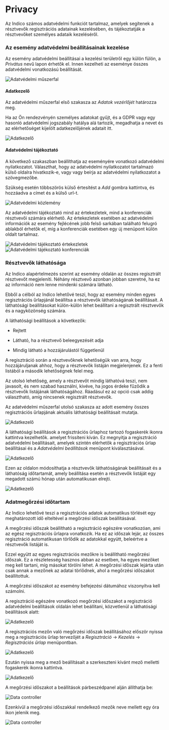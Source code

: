 # Privacy

Az Indico számos adatvédelmi funkciót tartalmaz, amelyek segítenek a résztvevők regisztrációs adatainak kezelésében, és tájékoztatják a résztvevőket személyes adataik kezeléséről.

### Az esemény adatvédelmi beállításainak kezelése
Az esemény adatvédelmi beállításai a kezelési területről egy külön fülön, a _Privátus_ nevű lapon érhetők el.
Innen kezelheti az eseménye összes adatvédelmi vonatkozású beállítását.

![Adatvédelmi műszerfal](assets/privacy/privacy_dashboard.png)

#### Adatkezelő
Az adatvédelmi műszerfal első szakasza az _Adatok vezérlőjét_ határozza meg.

Ha az Ön rendezvényén személyes adatokat gyűjt, és a GDPR vagy egy hasonló adatvédelmi jogszabály hatálya alá tartozik,
megadhatja a nevet és az elérhetőséget
kijelölt adatkezelőjének adatait itt.

![Adatkezelő](assets/privacy/data_controller.png)

#### Adatvédelmi tájékoztató
A következő szakaszban beállíthatja az eseményére vonatkozó adatvédelmi nyilatkozatot.
Választhat, hogy az adatvédelmi nyilatkozatot tartalmazó külső oldalra hivatkozik-e, vagy
vagy beírja az adatvédelmi nyilatkozatot a szövegmezőbe.

Szükség esetén többszörös
külső értesítést a *Add* gombra kattintva, és hozzáadva a címet és a külső url-t.

![Adatvédelmi közlemény](assets/privacy/privacy_notice.png)

Az adatvédelmi tájékoztató mind az értekezletek, mind a konferenciák résztvevői számára elérhető.
Az értekezletek esetében az adatvédelmi információk az esemény fejlécének jobb felső sarkában található felugró ablakból érhetők el, míg a konferenciák esetében egy új menüpont külön oldalt tartalmaz.

![Adatvédelmi tájékoztató értekezletek](assets/privacy/privacy_meeting.png)
![Adatvédelmi tájékoztató konferenciák](assets/privacy/privacy_conference.png)

### Résztvevők láthatósága
Az Indico alapértelmezés szerint az esemény oldalán az összes regisztrált résztvevőt megjeleníti.
Néhány résztvevő azonban jobban szeretné, ha ez az információ nem lenne mindenki számára látható.

Ebből a célból az Indico lehetővé teszi, hogy az esemény minden egyes regisztrációs űrlapjánál beállítsa a résztvevők láthatóságának beállításait.
A láthatósági beállításokat külön-külön lehet beállítani a regisztrált résztvevők és a nagyközönség számára.

A láthatósági beállítások a következők:

- Rejtett

- Látható, ha a résztvevő beleegyezését adja

- Mindig látható a hozzájárulástól függetlenül

A regisztráció során a résztvevőknek lehetőségük van arra, hogy hozzájáruljanak ahhoz, hogy a résztvevők listáján megjelenjenek. Ez a fenti listából a második lehetőségnek felel meg.

Az utolsó lehetőség, amely a résztvevőt mindig láthatóvá teszi, nem javasolt, és nem szabad használni, kivéve, ha jogos érdeke fűződik a résztvevők listájának láthatóságához. Ráadásul ez az opció csak addig választható, amíg nincsenek regisztrált résztvevők.

Az adatvédelmi műszerfal utolsó szakasza az adott esemény összes regisztrációs űrlapjának aktuális láthatósági beállításait mutatja.

![Adatkezelő](assets/privacy/participant_visibility.png)

A láthatósági beállítások a regisztrációs űrlaphoz tartozó fogaskerék ikonra kattintva kezelhetők.
amelyet frissíteni kíván. Ez megnyitja a regisztráció adatvédelmi beállításait, amelyek szintén elérhetők a regisztrációs űrlap beállításai és a _Adatvédelmi beállítások_ menüpont kiválasztásával.

![Adatkezelő](assets/privacy/privacy_settings.png)

Ezen az oldalon módosíthatja a résztvevők láthatóságának beállításait és a láthatóság időtartamát, amely beállítása esetén
a résztvevők listáját egy megadott számú hónap után automatikusan elrejti. 

![Adatkezelő](assets/privacy/visibility_settings.png)


### Adatmegőrzési időtartam
Az Indico lehetővé teszi a regisztrációs adatok automatikus törlését egy meghatározott idő elteltével a megőrzési időszak beállításával.

A megőrzési időszak beállítható a regisztráció egészére vonatkozóan, ami az egész regisztrációs űrlapra vonatkozik. Ha ez az időszak lejár, 
az összes regisztráció automatikusan törlődik az adatokkal együtt, beleértve a résztvevők listáját is.

Ezzel együtt az egyes regisztrációs mezőkre is beállítható megőrzési időszak. Ez a részletesség hasznos abban az esetben, ha egyes mezőket meg kell tartani, míg másokat törölni lehet. A megőrzési időszak lejárta után csak annak a mezőnek az adatai törlődnek, ahol a megőrzési időszakot beállítottuk.

A megőrzési időszakot az esemény befejezési dátumához viszonyítva kell számolni.

A regisztráció egészére vonatkozó megőrzési időszakot a regisztráció adatvédelmi beállítások oldalán lehet beállítani, közvetlenül a láthatósági beállítások alatt:

![Adatkezelő](assets/privacy/visibility_settings_retention.png)

A regisztrációs mezőn való megőrzési időszak beállításához először nyissa meg a regisztrációs űrlap tervezőjét a _Regisztráció_ -> _Kezelés_ -> _Regisztrációs űrlap_ menüpontban.

![Adatkezelő](assets/privacy/regform_designer.png)

Ezután nyissa meg a mező beállításait a szerkeszteni kívánt mező melletti fogaskerék ikonra kattintva.

![Adatkezelő](assets/privacy/retention_period_field.png)

A megőrzési időszakot a beállítások párbeszédpanel alján állíthatja be:

![Data controller](assets/privacy/retention_period_settings.png)

Ezenkívül a megőrzési időszakkal rendelkező mezők neve mellett egy óra ikon jelenik meg.

![Data controller](assets/privacy/retention_period_icon.png)
